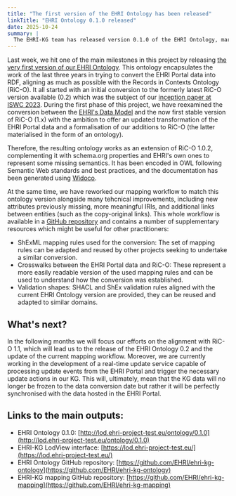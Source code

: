 ```yaml
---
title: "The first version of the EHRI Ontology has been released"
linkTitle: "EHRI Ontology 0.1.0 released"
date: 2025-10-24
summary: |
  The EHRI-KG team has released version 0.1.0 of the EHRI Ontology, marking a significant milestone in the ongoing effort to publish the EHRI Portal data as Linked Open Data. This ontology extends Records in Contexts Ontology (RiC-O) 1.0.2, integrating schema.org and EHRI-specific properties to fill semantic gaps.
---
```


Last week, we hit one of the main milestones in this project by releasing [the very first version of our EHRI Ontology](http://lod.ehri-project-test.eu/ontology/0.1.0). This ontology encapsulates the work of the last three years in trying to convert the EHRI Portal data into RDF, aligning as much as possible with the Records in Contexts Ontology (RiC-O). It all started with an initial conversion to the formerly latest RiC-O version available (0.2) which was the subject of our [inception paper at ISWC 2023](https://doi.org/10.1007/978-3-031-47243-5_20). During the first phase of this project, we have reexamined the conversion between the [EHRI's Data Model](https://portal.ehri-project.eu/help/datamodel) and the now first stable version of RiC-O (1.x) with the ambition to offer an updated transformation of the EHRI Portal data and a formalisation of our additions to RiC-O (the latter materialised in the form of an ontology).

Therefore, the resulting ontology works as an extension of RiC-O 1.0.2, complementing it with schema.org properties and EHRI's own ones to represent some missing semantics. It has been encoded in OWL following Semantic Web standards and best practices, and the documentation has been generated using [Widoco](https://github.com/dgarijo/Widoco). 

At the same time, we have reworked our mapping workflow to match this ontology version alongside many tehcnical improvements, including new attributes previously missing, more meaningful IRIs, and additional links between entities (such as the copy-original links). This whole workflow is available in a [GitHub repository](https://github.com/EHRI/ehri-kg-mapping) and contains a number of supplementary resources which might be useful for other practitioners:
- ShExML mapping rules used for the conversion: The set of mapping rules can be adapted and reused by other projects seeking to undertake a similar conversion.
- Crosswalks between the EHRI Portal data and RiC-O: These represent a more easily readable version of the used mapping rules and can be used to understand how the conversion was established.
- Validation shapes: SHACL and ShEx validation rules aligned with the current EHRI Ontology version are provided, they can be reused and adapted to similar domains.

## What's next?
In the following months we will focus our efforts on the alignment with RiC-O 1.1, which will lead us to the release of the EHRI Ontology 0.2 and the update of the current mapping workflow. Moreover, we are currently working in the development of a real-time update service capable of processing update events from the EHRI Portal and trigger the necessary update actions in our KG. This will, ultimately, mean that the KG data will no longer be frozen to the data conversion date but rather it will be perfectly synchronised with the data hosted in the EHRI Portal.

## Links to the main outputs:
- EHRI Ontology 0.1.0: [http://lod.ehri-project-test.eu/ontology/0.1.0](http://lod.ehri-project-test.eu/ontology/0.1.0)
- EHRI-KG LodView interface: [https://lod.ehri-project-test.eu/](https://lod.ehri-project-test.eu/)
- EHRI Ontology GitHub repository: [https://github.com/EHRI/ehri-kg-ontology](https://github.com/EHRI/ehri-kg-ontology)
- EHRI-KG mapping GitHub repository: [https://github.com/EHRI/ehri-kg-mapping](https://github.com/EHRI/ehri-kg-mapping)
